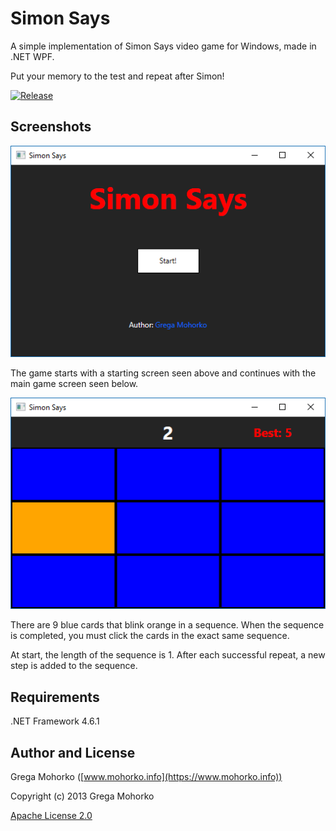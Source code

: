 # Simon Says
A simple implementation of Simon Says video game for Windows, made in .NET WPF.

Put your memory to the test and repeat after Simon!

[![Release](https://img.shields.io/github/release/GregaMohorko/SimonSays.svg?style=flat-square)](https://github.com/GregaMohorko/SimonSays/releases/latest)

## Screenshots
![Start screen](/Documentation/Screenshots/Screenshot_Menu.png?raw=true "Start screen")

The game starts with a starting screen seen above and continues with the main game screen seen below.

![Game screen](/Documentation/Screenshots/Screenshot_InGame.png?raw=true "Game screen")

There are 9 blue cards that blink orange in a sequence. When the sequence is completed, you must click the cards in the exact same sequence.

At start, the length of the sequence is 1. After each successful repeat, a new step is added to the sequence.

## Requirements
.NET Framework 4.6.1

## Author and License
Grega Mohorko ([www.mohorko.info](https://www.mohorko.info))

Copyright (c) 2013 Grega Mohorko

[Apache License 2.0](./LICENSE)
